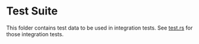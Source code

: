 # Test Suite

This folder contains test data to be used in integration tests. See [test.rs](../test.rs) for those integration tests.
